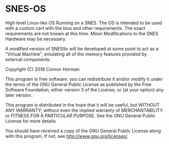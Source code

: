 # SNES-OS
High level Linux-like OS Running on a SNES. The OS is intended to be used with a custom cart with the bios and other requirements.
The exact requirements are not known at this time. Minor Modifications to the SNES Hardware may be necessary.

A modified version of SNES9x will be developed at some point to act as a "Virtual Machine", emulating all of the memory features provided by external components.

Copyright (C) 2018  Connor Horman

This program is free software: you can redistribute it and/or modify
it under the terms of the GNU General Public License as published by
the Free Software Foundation, either version 3 of the License, or
(at your option) any later version.

This program is distributed in the hope that it will be useful,
but WITHOUT ANY WARRANTY; without even the implied warranty of
MERCHANTABILITY or FITNESS FOR A PARTICULAR PURPOSE.  See the
GNU General Public License for more details.

You should have received a copy of the GNU General Public License
along with this program.  If not, see <http://www.gnu.org/licenses/>.
